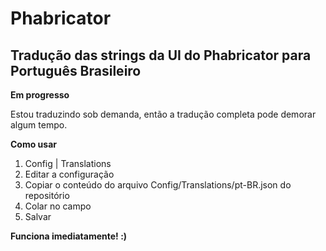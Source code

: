 # Phabricator

Tradução das strings da UI do Phabricator para Português Brasileiro
-------------------------------------------------------------------

**Em progresso**

Estou traduzindo sob demanda, então a tradução completa pode demorar algum tempo.


**Como usar**

1. Config | Translations
2. Editar a configuração
3. Copiar o conteúdo do arquivo Config/Translations/pt-BR.json do repositório
4. Colar no campo
5. Salvar


**Funciona imediatamente! :)**